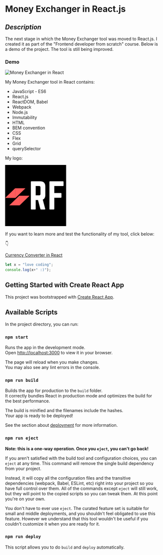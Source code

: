 # **Money Exchanger in React.js**

## *Description*

The next stage in which the Money Exchanger tool was moved to React.js. I created it as part of the "Frontend developer from scratch" course. Below is a demo of the project. The tool is still being improved.

### Demo

![Money Exchanger in React](public\exchangerNewGif.gif)

My Money Exchanger tool in React contains:

- JavaScript - ES6
- React.js
- ReactDOM, Babel
- Webpack
- Node.js
- Immutability
- HTML
- BEM convention
- CSS
- Flex
- Grid
- querySelector

My logo:

![LOGO](public\RFLogo.png)

If you want to learn more and test the functionality of my tool, click below:

👇

[Currency Converter in React](https://robfyd.github.io/Money-Exchanger-in-React/)


```javascript
let x = "love coding";
console.log(x+" :)");
```

## Getting Started with Create React App

This project was bootstrapped with [Create React App](https://github.com/facebook/create-react-app).

## Available Scripts

In the project directory, you can run:

### `npm start`

Runs the app in the development mode.\
Open [http://localhost:3000](http://localhost:3000) to view it in your browser.

The page will reload when you make changes.\
You may also see any lint errors in the console.

### `npm run build`

Builds the app for production to the `build` folder.\
It correctly bundles React in production mode and optimizes the build for the best performance.

The build is minified and the filenames include the hashes.\
Your app is ready to be deployed!

See the section about [deployment](https://facebook.github.io/create-react-app/docs/deployment) for more information.

### `npm run eject`

**Note: this is a one-way operation. Once you `eject`, you can't go back!**

If you aren't satisfied with the build tool and configuration choices, you can `eject` at any time. This command will remove the single build dependency from your project.

Instead, it will copy all the configuration files and the transitive dependencies (webpack, Babel, ESLint, etc) right into your project so you have full control over them. All of the commands except `eject` will still work, but they will point to the copied scripts so you can tweak them. At this point you're on your own.

You don't have to ever use `eject`. The curated feature set is suitable for small and middle deployments, and you shouldn't feel obligated to use this feature. However we understand that this tool wouldn't be useful if you couldn't customize it when you are ready for it.

### `npm run deploy`

This script allows you to do `build` and `deploy` automatically.